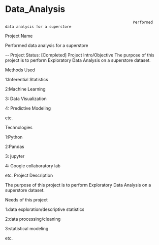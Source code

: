 # Data_Analysis
 
                                                               
                                                              Performed data analysis for a superstore


Project Name

  Performed data analysis for a superstore

-- Project Status: [Completed]
Project Intro/Objective
The purpose of this project is to perform Exploratory Data Analysis on a superstore dataset. 

Methods Used

1:Inferential Statistics

2:Machine Learning

3: Data Visualization

4: Predictive Modeling

etc.

Technologies

1:Python

2:Pandas 

3: jupyter

4: Google collaboratory lab

etc.
Project Description
  
  The purpose of this project is to perform Exploratory Data Analysis on a superstore dataset. 
  
  
  Needs of this project

1:data exploration/descriptive statistics

2:data processing/cleaning

3:statistical modeling

etc. 
